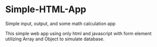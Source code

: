 # Simple-HTML-App
Simple input, output, and some math calculation app

This simple web app using only html and javascript with form element
utilizing Array and Object to simulate database.
